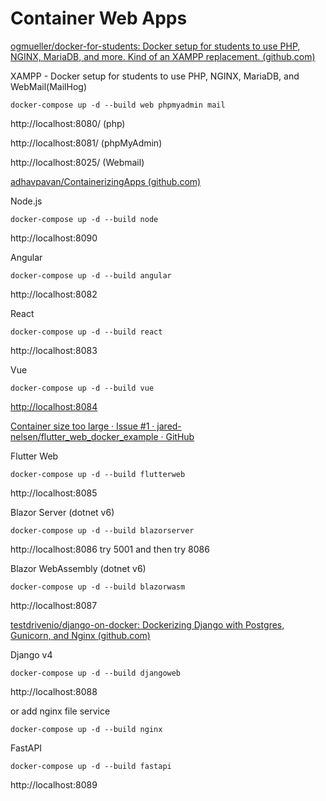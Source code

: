 # Container Web Apps

[ogmueller/docker-for-students: Docker setup for students to use PHP, NGINX, MariaDB, and more. Kind of an XAMPP replacement. (github.com)](https://github.com/ogmueller/docker-for-students)

XAMPP - Docker setup for students to use PHP, NGINX, MariaDB, and WebMail(MailHog)

```
docker-compose up -d --build web phpmyadmin mail
```

http://localhost:8080/ (php)

http://localhost:8081/ (phpMyAdmin)

http://localhost:8025/ (Webmail)

[adhavpavan/ContainerizingApps (github.com)](https://github.com/adhavpavan/ContainerizingApps)

Node.js

```
docker-compose up -d --build node
```

http://localhost:8090

Angular

```
docker-compose up -d --build angular
```

http://localhost:8082

React

```
docker-compose up -d --build react
```

http://localhost:8083

Vue

```
docker-compose up -d --build vue
```

[http://localhost:8084]()

[Container size too large · Issue #1 · jared-nelsen/flutter_web_docker_example · GitHub](https://github.com/jared-nelsen/flutter_web_docker_example/issues/1#issuecomment-986097288)

Flutter Web

```
docker-compose up -d --build flutterweb
```

http://localhost:8085

Blazor Server (dotnet v6) 

```
docker-compose up -d --build blazorserver
```

http://localhost:8086 try 5001 and then try 8086

Blazor WebAssembly (dotnet v6)

```
docker-compose up -d --build blazorwasm
```

http://localhost:8087

[testdrivenio/django-on-docker: Dockerizing Django with Postgres, Gunicorn, and Nginx (github.com)](https://github.com/testdrivenio/django-on-docker)

Django v4

```
docker-compose up -d --build djangoweb
```

http://localhost:8088

or add nginx file service

```
docker-compose up -d --build nginx
```

FastAPI

```
docker-compose up -d --build fastapi
```

http://localhost:8089